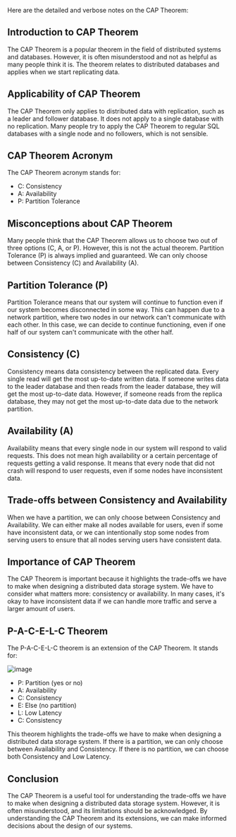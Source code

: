 Here are the detailed and verbose notes on the CAP Theorem:

## Introduction to CAP Theorem

The CAP Theorem is a popular theorem in the field of distributed systems and databases. However, it is often misunderstood and not as helpful as many people think it is. The theorem relates to distributed databases and applies when we start replicating data.

## Applicability of CAP Theorem

The CAP Theorem only applies to distributed data with replication, such as a leader and follower database. It does not apply to a single database with no replication. Many people try to apply the CAP Theorem to regular SQL databases with a single node and no followers, which is not sensible.

## CAP Theorem Acronym

The CAP Theorem acronym stands for:

- C: Consistency
- A: Availability
- P: Partition Tolerance

## Misconceptions about CAP Theorem

Many people think that the CAP Theorem allows us to choose two out of three options (C, A, or P). However, this is not the actual theorem. Partition Tolerance (P) is always implied and guaranteed. We can only choose between Consistency (C) and Availability (A).

## Partition Tolerance (P)

Partition Tolerance means that our system will continue to function even if our system becomes disconnected in some way. This can happen due to a network partition, where two nodes in our network can't communicate with each other. In this case, we can decide to continue functioning, even if one half of our system can't communicate with the other half.

## Consistency (C)

Consistency means data consistency between the replicated data. Every single read will get the most up-to-date written data. If someone writes data to the leader database and then reads from the leader database, they will get the most up-to-date data. However, if someone reads from the replica database, they may not get the most up-to-date data due to the network partition.

## Availability (A)

Availability means that every single node in our system will respond to valid requests. This does not mean high availability or a certain percentage of requests getting a valid response. It means that every node that did not crash will respond to user requests, even if some nodes have inconsistent data.

## Trade-offs between Consistency and Availability

When we have a partition, we can only choose between Consistency and Availability. We can either make all nodes available for users, even if some have inconsistent data, or we can intentionally stop some nodes from serving users to ensure that all nodes serving users have consistent data.

## Importance of CAP Theorem

The CAP Theorem is important because it highlights the trade-offs we have to make when designing a distributed data storage system. We have to consider what matters more: consistency or availability. In many cases, it's okay to have inconsistent data if we can handle more traffic and serve a larger amount of users.

## P-A-C-E-L-C Theorem

The P-A-C-E-L-C theorem is an extension of the CAP Theorem. It stands for:

![image](https://github.com/user-attachments/assets/e6706510-e882-4cad-b151-0a5627146269)

- P: Partition (yes or no)
- A: Availability
- C: Consistency
- E: Else (no partition)
- L: Low Latency
- C: Consistency

This theorem highlights the trade-offs we have to make when designing a distributed data storage system. If there is a partition, we can only choose between Availability and Consistency. If there is no partition, we can choose both Consistency and Low Latency.

## Conclusion

The CAP Theorem is a useful tool for understanding the trade-offs we have to make when designing a distributed data storage system. However, it is often misunderstood, and its limitations should be acknowledged. By understanding the CAP Theorem and its extensions, we can make informed decisions about the design of our systems.
